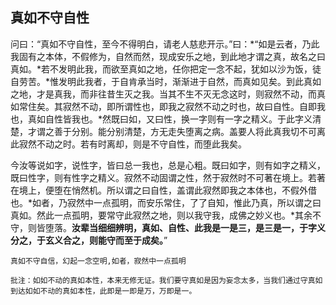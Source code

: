 ##  真如不守自性

问曰：“真如不守自性，至今不得明白，请老人慈悲开示。”曰：*“如是云者，乃此我固有之本体，不假修为，自然而然，现成安乐之地，到此地才谓之真，故名之曰真如。*若不发明此我，而欲至真如之地，任你把定一念不起，犹如以沙为饭，徒自劳苦。*惟发明此我者，于自肯承当时，渐渐进于自然，而真如见矣。到此真如之地，才是真我，而非往昔生灭之我。当其不生不灭无念这时，则寂然不动，而真如常住矣。其寂然不动，即所谓性也，即我之寂然不动之时也，故曰自性。自即我也，真如自性皆我也。*然既曰如，又曰性，换一字则有一字之精义。于此字义清楚，才谓之善于分别。能分别清楚，方无走失堕离之病。盖要人将此真我切不可离此寂然不动之时。若有时离却，则是不守自性，而堕此我矣。

今汝等说如字，说性字，皆曰总一我也，总是心粗。既曰如字，则有如字之精义，既曰性字，则有性字之精义。寂然不动固谓之性，然于寂然时不可著在境上。若著在境上，便堕在悄然机。所以谓之曰自性，盖谓此寂然即我之本体也，不假外借也。*如者，乃寂然中一点孤明，而安乐常住，了了自知，惟此乃真，所以谓之曰真如。然此一点孤明，要常守此寂然之地，则以我守我，成佛之妙义也。*其余不守，则皆堕落。**汝辈当细细辨明，真如、自性、此我是一是三，是三是一，于字义分之，于玄义合之，则能守而至于成矣。**”

```yang
真如不守自信，幻起一念空明,如者，寂然中一点孤明
```

```xu
批注：如如不动的真如本性，本来无修无证。我们要守真如是因为妄念太多，当我们通过守真如到达如如不动的真如本性，此即是一即是万，万即是一。
```

